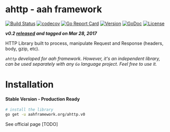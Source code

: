 # ahttp - aah framework
[![Build Status](https://travis-ci.org/go-aah/ahttp.svg?branch=master)](https://travis-ci.org/go-aah/ahttp) [![codecov](https://codecov.io/gh/go-aah/ahttp/branch/master/graph/badge.svg)](https://codecov.io/gh/go-aah/ahttp/branch/master) [![Go Report Card](https://goreportcard.com/badge/aahframework.org/ahttp.v0)](https://goreportcard.com/report/aahframework.org/ahttp.v0) [![Version](https://img.shields.io/badge/version-0.2-blue.svg)](https://github.com/go-aah/ahttp/releases/latest) [![GoDoc](https://godoc.org/aahframework.org/ahttp.v0?status.svg)](https://godoc.org/aahframework.org/ahttp.v0)  [![License](https://img.shields.io/github/license/go-aah/ahttp.svg)](LICENSE)

***v0.2 [released](https://github.com/go-aah/ahttp/releases/latest) and tagged on Mar 28, 2017***

HTTP Library built to process, manipulate Request and Response (headers, body, gzip, etc).

*`ahttp` developed for aah framework. However, it's an independent library, can be used separately with any `Go` language project. Feel free to use it.*

# Installation
#### Stable Version - Production Ready
```sh
# install the library
go get -u aahframework.org/ahttp.v0
```

See official page [TODO]
